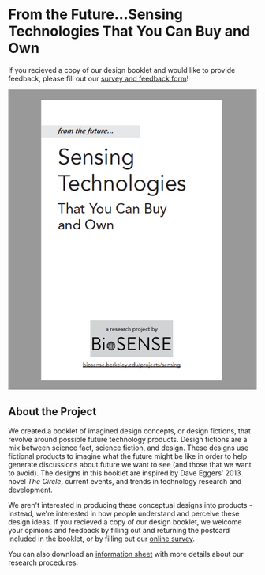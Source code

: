 # From the Future...Sensing Technologies That You Can Buy and Own
If you recieved a copy of our design booklet and would like to provide feedback, please fill out our [survey and feedback form](https://berkeley.qualtrics.com/jfe/form/SV_39mxSvlH4gQbImp)!

![cover of our booklet](assets/booklet-cover.png)

## About the Project
We created a booklet of imagined design concepts, or design fictions, that revolve around possible future technology products. Design fictions are a mix between science fact, science fiction, and design. These designs use fictional products to imagine what the future might be like in order to help generate discussions about future we want to see (and those that we want to avoid). The designs in this booklet are inspired by Dave Eggers’ 2013 novel _The Circle_, current events, and trends in technology research and development.

We aren't interested in producing these conceptual designs into products - instead, we're interested in how people understand and perceive these design ideas. If you recieved a copy of our design booklet, we welcome your opinions and feedback by filling out and returning the postcard included in the booklet, or by filling out our [online survey](https://berkeley.qualtrics.com/jfe/form/SV_39mxSvlH4gQbImp). 

You can also download an [information sheet](http://people.ischool.berkeley.edu/~richmond/forms/postcards-consent.pdf) with more details about our research procedures. 